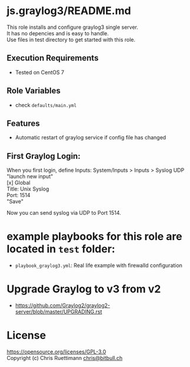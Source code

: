 # js.graylog3/README.md
This role installs and configure graylog3 single server.   
It has no depencies and is easy to handle.   
Use files in test directory to get started with this role.   


## Execution Requirements
- Tested on CentOS 7

## Role Variables
* check `defaults/main.yml`

## Features
* Automatic restart of graylog service if config file has changed

## First Graylog Login:
When you first login, define Inputs:
System/Inputs > Inputs > Syslog UDP   
  "launch new input"   
    [x] Global   
    Title: Unix Syslog   
    Port: 1514   
    "Save"   

Now you can send syslog via UDP to Port 1514.   

# example playbooks for this role are located in `test` folder:
* `playbook_graylog3.yml`: Real life example with firewalld configuration

# Upgrade Graylog to v3 from v2
* https://github.com/Graylog2/graylog2-server/blob/master/UPGRADING.rst

# License
https://opensource.org/licenses/GPL-3.0    
Copyright (c) Chris Ruettimann <chris@bitbull.ch>  

